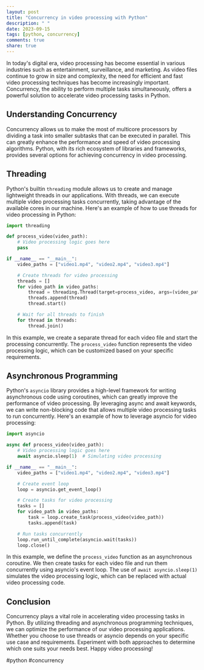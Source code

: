 ```yaml
---
layout: post
title: "Concurrency in video processing with Python"
description: " "
date: 2023-09-15
tags: [python, concurrency]
comments: true
share: true
---
```


In today's digital era, video processing has become essential in various industries such as entertainment, surveillance, and marketing. As video files continue to grow in size and complexity, the need for efficient and fast video processing techniques has become increasingly important. Concurrency, the ability to perform multiple tasks simultaneously, offers a powerful solution to accelerate video processing tasks in Python.

## Understanding Concurrency

Concurrency allows us to make the most of multicore processors by dividing a task into smaller subtasks that can be executed in parallel. This can greatly enhance the performance and speed of video processing algorithms. Python, with its rich ecosystem of libraries and frameworks, provides several options for achieving concurrency in video processing.

## Threading

Python's builtin `threading` module allows us to create and manage lightweight threads in our applications. With threads, we can execute multiple video processing tasks concurrently, taking advantage of the available cores in our machine. Here's an example of how to use threads for video processing in Python:

```python
import threading

def process_video(video_path):
    # Video processing logic goes here
    pass

if __name__ == "__main__":
    video_paths = ["video1.mp4", "video2.mp4", "video3.mp4"]

    # Create threads for video processing
    threads = []
    for video_path in video_paths:
        thread = threading.Thread(target=process_video, args=(video_path,))
        threads.append(thread)
        thread.start()

    # Wait for all threads to finish
    for thread in threads:
        thread.join()
```

In this example, we create a separate thread for each video file and start the processing concurrently. The `process_video` function represents the video processing logic, which can be customized based on your specific requirements.

## Asynchronous Programming

Python's `asyncio` library provides a high-level framework for writing asynchronous code using coroutines, which can greatly improve the performance of video processing. By leveraging async and await keywords, we can write non-blocking code that allows multiple video processing tasks to run concurrently. Here's an example of how to leverage asyncio for video processing:

```python
import asyncio

async def process_video(video_path):
    # Video processing logic goes here
    await asyncio.sleep(1)  # Simulating video processing

if __name__ == "__main__":
    video_paths = ["video1.mp4", "video2.mp4", "video3.mp4"]

    # Create event loop
    loop = asyncio.get_event_loop()

    # Create tasks for video processing
    tasks = []
    for video_path in video_paths:
        task = loop.create_task(process_video(video_path))
        tasks.append(task)

    # Run tasks concurrently
    loop.run_until_complete(asyncio.wait(tasks))
    loop.close()
```

In this example, we define the `process_video` function as an asynchronous coroutine. We then create tasks for each video file and run them concurrently using asyncio's event loop. The use of `await asyncio.sleep(1)` simulates the video processing logic, which can be replaced with actual video processing code.

## Conclusion

Concurrency plays a vital role in accelerating video processing tasks in Python. By utilizing threading and asynchronous programming techniques, we can optimize the performance of our video processing applications. Whether you choose to use threads or asyncio depends on your specific use case and requirements. Experiment with both approaches to determine which one suits your needs best. Happy video processing!

#python #concurrency